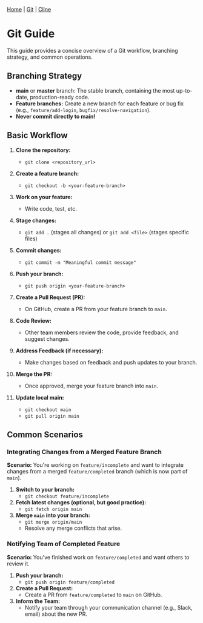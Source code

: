 [Home](../README.md) | [Git](git.md) | [Cline](cline.md)

# Git Guide

This guide provides a concise overview of a Git workflow, branching strategy, and common operations.

## Branching Strategy

- **main** or **master** branch: The stable branch, containing the most up-to-date, production-ready code.
- **Feature branches:** Create a new branch for each feature or bug fix (e.g., `feature/add-login`, `bugfix/resolve-navigation`).
- **Never commit directly to main!**

## Basic Workflow

1.  **Clone the repository:**

    - `git clone <repository_url>`

2.  **Create a feature branch:**

    - `git checkout -b <your-feature-branch>`

3.  **Work on your feature:**

    - Write code, test, etc.

4.  **Stage changes:**

    - `git add .` (stages all changes) or `git add <file>` (stages specific files)

5.  **Commit changes:**

    - `git commit -m "Meaningful commit message"`

6.  **Push your branch:**

    - `git push origin <your-feature-branch>`

7.  **Create a Pull Request (PR):**

    - On GitHub, create a PR from your feature branch to `main`.

8.  **Code Review:**

    - Other team members review the code, provide feedback, and suggest changes.

9.  **Address Feedback (if necessary):**

    - Make changes based on feedback and push updates to your branch.

10. **Merge the PR:**

    - Once approved, merge your feature branch into `main`.

11. **Update local main:**
    - `git checkout main`
    - `git pull origin main`

## Common Scenarios

### Integrating Changes from a Merged Feature Branch

**Scenario:** You're working on `feature/incomplete` and want to integrate changes from a merged `feature/completed` branch (which is now part of `main`).

1.  **Switch to your branch:**
    - `git checkout feature/incomplete`
2.  **Fetch latest changes (optional, but good practice):**
    - `git fetch origin main`
3.  **Merge `main` into your branch:**
    - `git merge origin/main`
    - Resolve any merge conflicts that arise.

### Notifying Team of Completed Feature

**Scenario:** You've finished work on `feature/completed` and want others to review it.

1.  **Push your branch:**
    - `git push origin feature/completed`
2.  **Create a Pull Request:**
    - Create a PR from `feature/completed` to `main` on GitHub.
3.  **Inform the Team:**
    - Notify your team through your communication channel (e.g., Slack, email) about the new PR.
